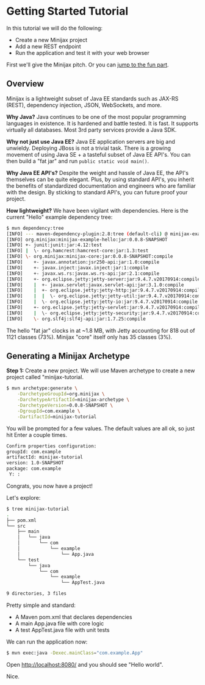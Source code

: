 
Getting Started Tutorial
========================

In this tutorial we will do the following:

* Create a new Minijax project
* Add a new REST endpoint
* Run the application and test it with your web browser

First we'll give the Minijax pitch.  Or you can [jump to the fun part](#overview).

<a id="overview"></a>

Overview
--------

Minijax is a lightweight subset of Java EE standards such as JAX-RS (REST), dependency injection, JSON, WebSockets, and more.

**Why Java?**  Java continues to be one of the most popular programming languages in existence.  It is hardened and battle tested.  It is fast.  It supports virtually all databases.  Most 3rd party services provide a Java SDK.

**Why not just use Java EE?**  Java EE application servers are big and unwieldy.  Deploying JBoss is not a trivial task.  There is a growing movement of using Java SE + a tasteful subset of Java EE API's.  You can then build a "fat jar" and run ```public static void main()```.

**Why Java EE API's?** Despite the weight and hassle of Java EE, the API's themselves can be quite elegant.  Plus, by using standard API's, you inherit the benefits of standardized documentation and engineers who are familiar with the design.  By sticking to standard API's, you can future proof your project.

**How lightweight?** We have been vigilant with dependencies.  Here is the current "Hello" example dependency tree:

```bash
$ mvn dependency:tree
[INFO] --- maven-dependency-plugin:2.8:tree (default-cli) @ minijax-example-hello ---
[INFO] org.minijax:minijax-example-hello:jar:0.0.8-SNAPSHOT
[INFO] +- junit:junit:jar:4.12:test
[INFO] |  \- org.hamcrest:hamcrest-core:jar:1.3:test
[INFO] \- org.minijax:minijax-core:jar:0.0.8-SNAPSHOT:compile
[INFO]    +- javax.annotation:jsr250-api:jar:1.0:compile
[INFO]    +- javax.inject:javax.inject:jar:1:compile
[INFO]    +- javax.ws.rs:javax.ws.rs-api:jar:2.1:compile
[INFO]    +- org.eclipse.jetty:jetty-server:jar:9.4.7.v20170914:compile
[INFO]    |  +- javax.servlet:javax.servlet-api:jar:3.1.0:compile
[INFO]    |  +- org.eclipse.jetty:jetty-http:jar:9.4.7.v20170914:compile
[INFO]    |  |  \- org.eclipse.jetty:jetty-util:jar:9.4.7.v20170914:compile
[INFO]    |  \- org.eclipse.jetty:jetty-io:jar:9.4.7.v20170914:compile
[INFO]    +- org.eclipse.jetty:jetty-servlet:jar:9.4.7.v20170914:compile
[INFO]    |  \- org.eclipse.jetty:jetty-security:jar:9.4.7.v20170914:compile
[INFO]    \- org.slf4j:slf4j-api:jar:1.7.25:compile
```

The hello "fat jar" clocks in at ~1.8 MB, with Jetty accounting for 818 out of 1121 classes (73%).  Minijax "core" itself only has 35 classes (3%).

<a id="archetype"></a>

Generating a Minijax Archetype
------------------------------

**Step 1:** Create a new project.  We will use Maven archetype to create a new project called "minijax-tutorial.

```bash
$ mvn archetype:generate \
    -DarchetypeGroupId=org.minijax \
    -DarchetypeArtifactId=minijax-archetype \
    -DarchetypeVersion=0.0.8-SNAPSHOT \
    -DgroupId=com.example \
    -DartifactId=minijax-tutorial
```

You will be prompted for a few values.  The default values are all ok, so just hit Enter a couple times.

```bash
Confirm properties configuration:
groupId: com.example
artifactId: minijax-tutorial
version: 1.0-SNAPSHOT
package: com.example
 Y: :
```

Congrats, you now have a project!

Let's explore:

```bash
$ tree minijax-tutorial
.
├── pom.xml
└── src
    ├── main
    │   └── java
    │       └── com
    │           └── example
    │               └── App.java
    └── test
        └── java
            └── com
                └── example
                    └── AppTest.java

9 directories, 3 files
```

Pretty simple and standard:

* A Maven pom.xml that declares dependencies
* A main App.java file with core logic
* A test AppTest.java file with unit tests

We can run the application now:

```bash
$ mvn exec:java -Dexec.mainClass="com.example.App"
```

Open [http://localhost:8080/](http://localhost:8080/) and you should see "Hello world".

Nice.

